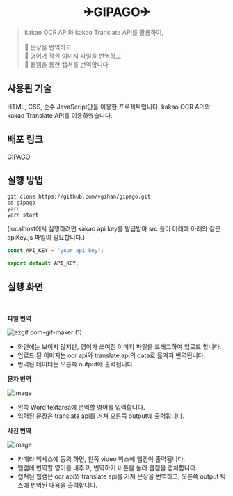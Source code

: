 <h1 align="center">✈GIPAGO✈</h1>

> kakao OCR API와 kakao Translate API를 활용하여,<br/>
>
> 🥇 문장을 번역하고<br/>
> 🥈 영어가 적힌 이미지 파일을 번역하고<br/>
> 🥉 웹캠을 통한 캡쳐를 번역합니다<br/>

## 사용된 기술

HTML, CSS, 순수 JavaScript만을 이용한 프로젝트입니다. kakao OCR API와 kakao Translate API를 이용하였습니다.

## 배포 링크

[GIPAGO](https://gipago.kro.kr/)

## 실행 방법

```
git clone https://github.com/vgihan/gipago.git
cd gipago
yarn
yarn start
```

(localhost에서 실행하려면 kakao api key를 발급받아 src 폴더 아래에 아래와 같은 apiKey.js 파일이 필요합니다.)

```javascript
const API_KEY = "your api key";

export default API_KEY;
```

## 실행 화면

<br/>

**파일 번역**

![ezgif com-gif-maker (1)](https://user-images.githubusercontent.com/49841765/171834174-928a6f12-9324-485c-819d-70cd0561ffb4.gif)

- 화면에는 보이지 않지만, 영어가 쓰여진 이미지 파일을 드래그하여 업로드 합니다.
- 업로드 된 이미지는 ocr api와 translate api의 data로 옮겨져 번역됩니다.
- 번역된 데이터는 오른쪽 output에 출력됩니다.
  <br/>

**문자 번역**

![image](https://user-images.githubusercontent.com/49841765/171834529-63078e39-9c71-4895-b790-cb3f169fb655.png)

- 왼쪽 Word textarea에 번역할 영어를 입력합니다.
- 입력된 문장은 translate api를 거쳐 오른쪽 output에 출력됩니다.
  <br/>

**사진 번역**

![image](https://user-images.githubusercontent.com/49841765/171835012-daab7b08-7e57-4971-ad9b-ee5ad878bd82.png)

- 카메라 액세스에 동의 하면, 왼쪽 video 박스에 웹캠이 출력됩니다.
- 웹캠에 번역할 영어를 비추고, 번역하기 버튼을 눌러 웹캠을 캡쳐합니다.
- 캡쳐된 웹캠은 ocr api와 translate api를 거쳐 문장을 번역하고, 오른쪽 output 박스에 번역된 내용을 출력합니다.

